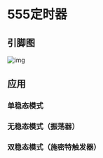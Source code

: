 # 555定时器

## 引脚图

![img](file:///C:/Users/13975/AppData/Local/Temp/msohtmlclip1/01/clip_image001.jpg)

## 应用

### 单稳态模式

### 无稳态模式（振荡器）

### 双稳态模式（施密特触发器）